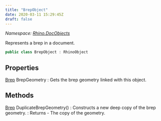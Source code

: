 ```yaml
---
title: "BrepObject"
date: 2020-03-11 15:29:45Z
draft: false
---
```


*Namespace: [Rhino.DocObjects](../)*

Represents a brep in a document.
```cs
public class BrepObject : RhinoObject
```
## Properties

[Brep](/rhinocommon/rhino/geometry/brep/) BrepGeometry
: Gets the brep geometry linked with this object.
## Methods

[Brep](/rhinocommon/rhino/geometry/brep/) DuplicateBrepGeometry()
: Constructs a new deep copy of the brep geometry.
: Returns - The copy of the geometry.
